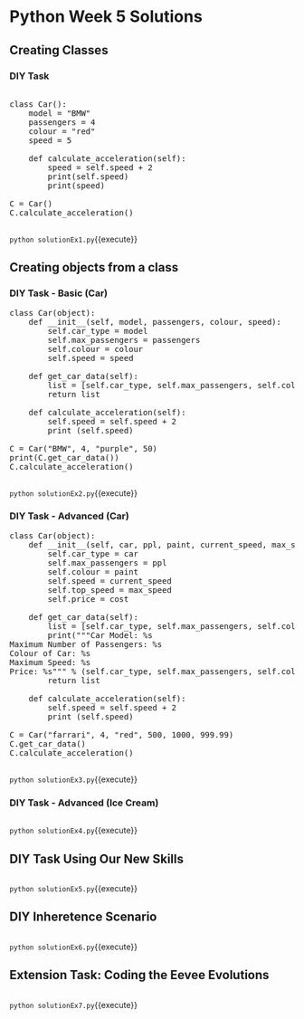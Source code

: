 # Python Week 5 Solutions

## Creating Classes
### DIY Task 
<pre class="file" data-filename="solutionEx1.py" data-target="replace">

class Car():
    model = "BMW"
    passengers = 4
    colour = "red"
    speed = 5

    def calculate_acceleration(self):
        speed = self.speed + 2
        print(self.speed)
        print(speed)

C = Car()
C.calculate_acceleration()

</pre>

`python solutionEx1.py`{{execute}}

## Creating objects from a class
### DIY Task - Basic (Car)

<pre class="file" data-filename="solutionEx2.py" data-target="replace">
class Car(object):
    def __init__(self, model, passengers, colour, speed):
        self.car_type = model
        self.max_passengers = passengers
        self.colour = colour
        self.speed = speed

    def get_car_data(self):
        list = [self.car_type, self.max_passengers, self.colour, self.speed]
        return list

    def calculate_acceleration(self):
        self.speed = self.speed + 2
        print (self.speed)

C = Car("BMW", 4, "purple", 50)
print(C.get_car_data())
C.calculate_acceleration()

</pre>

`python solutionEx2.py`{{execute}}

### DIY Task - Advanced (Car)
<pre class="file" data-filename="solutionEx3.py" data-target="replace">
class Car(object):
    def __init__(self, car, ppl, paint, current_speed, max_speed, cost):
        self.car_type = car
        self.max_passengers = ppl
        self.colour = paint
        self.speed = current_speed
        self.top_speed = max_speed
        self.price = cost

    def get_car_data(self):
        list = [self.car_type, self.max_passengers, self.colour, self.speed, self.top_speed]
        print("""Car Model: %s
Maximum Number of Passengers: %s
Colour of Car: %s
Maximum Speed: %s
Price: %s""" % (self.car_type, self.max_passengers, self.colour, self.speed, self.top_speed))
        return list

    def calculate_acceleration(self):
        self.speed = self.speed + 2
        print (self.speed)

C = Car("farrari", 4, "red", 500, 1000, 999.99)
C.get_car_data()
C.calculate_acceleration()

</pre>

`python solutionEx3.py`{{execute}}

### DIY Task - Advanced (Ice Cream)

<pre class="file" data-filename="solutionEx4.py" data-target="replace">
</pre>

`python solutionEx4.py`{{execute}}


## DIY Task Using Our New Skills

<pre class="file" data-filename="solutionEx5.py" data-target="replace">
</pre>

`python solutionEx5.py`{{execute}}


## DIY Inheretence Scenario

<pre class="file" data-filename="solutionEx6.py" data-target="replace">
</pre>

`python solutionEx6.py`{{execute}}

## Extension Task: Coding the Eevee Evolutions


<pre class="file" data-filename="solutionEx7.py" data-target="replace">
</pre>

`python solutionEx7.py`{{execute}}



